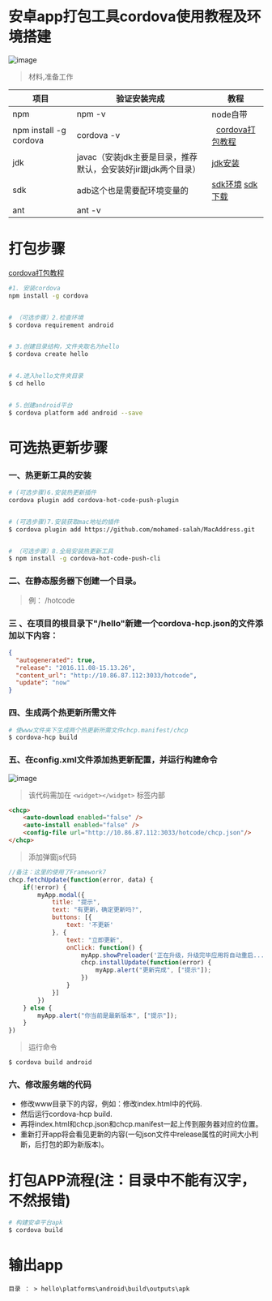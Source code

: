 # 安卓app打包工具cordova使用教程及环境搭建
![image](https://user-images.githubusercontent.com/18028533/27120577-b9a728d0-5116-11e7-94a2-8cd55266ba04.png)

> 材料,准备工作

项目  | 验证安装完成 | 教程
------------ | -------------   | -------------
npm  |  npm -v | node自带
npm install -g cordova |  cordova -v |   [cordova打包教程](http://www.jianshu.com/p/60e98587ae89)
jdk  | javac（安装jdk主要是目录，推荐默认，会安装好jir跟jdk两个目录） |  [jdk安装](http://jingyan.baidu.com/article/bea41d435bc695b4c41be648.html)
sdk | adb这个也是需要配环境变量的 | [sdk环境](http://jingyan.baidu.com/article/f71d603757965b1ab641d12a.html)  [sdk下载](http://tools.android-studio.org/index.php/sdk/)
ant | ant -v | 

# 打包步骤
[cordova打包教程](http://www.jianshu.com/p/60e98587ae89)


```bash
#1. 安装cordova 
npm install -g cordova


# （可选步骤）2.检查环境
$ cordova requirement android


# 3.创建目录结构，文件夹取名为hello
$ cordova create hello


# 4.进入hello文件夹目录
$ cd hello


# 5.创建android平台
$ cordova platform add android --save


```

# 可选热更新步骤

### 一、热更新工具的安装

```bash
# (可选步骤)6.安装热更新插件
cordova plugin add cordova-hot-code-push-plugin


# (可选步骤)7.安装获取mac地址的插件
$ cordova plugin add https://github.com/mohamed-salah/MacAddress.git


# （可选步骤）8.全局安装热更新工具
$ npm install -g cordova-hot-code-push-cli
```

### 二、在静态服务器下创建一个目录。
> 例： /hotcode

### 三 、在项目的根目录下"/hello"新建一个cordova-hcp.json的文件添加以下内容：
```json
{
  "autogenerated": true,
  "release": "2016.11.08-15.13.26",
  "content_url": "http://10.86.87.112:3033/hotcode",
  "update": "now"
}
```
### 四、生成两个热更新所需文件
```bash
# 使www文件夹下生成两个热更新所需文件chcp.manifest/chcp
$ cordova-hcp build 
```
### 五、在config.xml文件添加热更新配置，并运行构建命令

![image](https://user-images.githubusercontent.com/18028533/27170454-82b21e32-51e0-11e7-84ae-67fb298dc4bf.png)

> 该代码需加在 `<widget></widget>` 标签内部

```html
<chcp>
    <auto-download enabled="false" />
    <auto-install enabled="false" />
    <config-file url="http://10.86.87.112:3033/hotcode/chcp.json"/>
</chcp>
```

> 添加弹窗js代码

```js
//备注：这里的使用了Framework7
chcp.fetchUpdate(function(error, data) {
    if(!error) {
        myApp.modal({
            title: "提示",
            text: "有更新，确定更新吗?",
            buttons: [{
                text: '不更新'
            }, {
                text: "立即更新",
                onClick: function() {
                    myApp.showPreloader('正在升级，升级完毕应用将自动重启...');
                    chcp.installUpdate(function(error) {
                        myApp.alert("更新完成", ["提示"]);
                    })
                }
            }]
        })
    } else {
        myApp.alert("你当前是最新版本", ["提示"]);
    }
})
```

> 运行命令

```bash
$ cordova build android
```

### 六、修改服务端的代码

- 修改www目录下的内容，例如：修改index.html中的代码.
- 然后运行cordova-hcp build.
- 再将index.html和chcp.json和chcp.manifest一起上传到服务器对应的位置。
- 重新打开app将会看见更新的内容(一句json文件中release属性的时间大小判断，后打包的即为新版本)。


# 打包APP流程(注：目录中不能有汉字，不然报错)
```bash
# 构建安卓平台apk
$ cordova build
```


# 输出app
`目录 ： > hello\platforms\android\build\outputs\apk`

